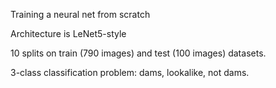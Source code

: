 Training a neural net from scratch

Architecture is LeNet5-style

10 splits on train (790 images) and test (100 images) datasets.

3-class classification problem: dams, lookalike, not dams.

